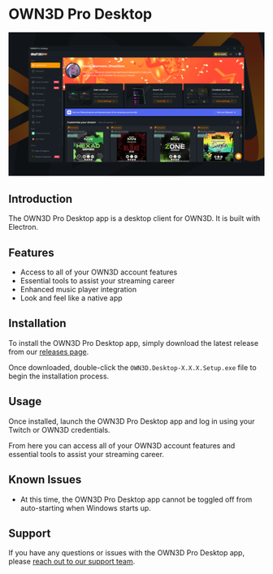 # OWN3D Pro Desktop

![](preview.png)

## Introduction

The OWN3D Pro Desktop app is a desktop client for OWN3D. It is built with Electron.

## Features

- Access to all of your OWN3D account features
- Essential tools to assist your streaming career
- Enhanced music player integration
- Look and feel like a native app

## Installation

To install the OWN3D Pro Desktop app, simply download the latest release from our [releases page](https://github.com/own3d/desktop/releases/latest).

Once downloaded, double-click the `OWN3D.Desktop-X.X.X.Setup.exe` file to begin the installation process.

## Usage

Once installed, launch the OWN3D Pro Desktop app and log in using your Twitch or OWN3D credentials.

From here you can access all of your OWN3D account features and essential tools to assist your streaming career.

## Known Issues

- At this time, the OWN3D Pro Desktop app cannot be toggled off from auto-starting when Windows starts up.

## Support

If you have any questions or issues with the OWN3D Pro Desktop app, please [reach out to our support team](https://www.own3d.tv/contact).
